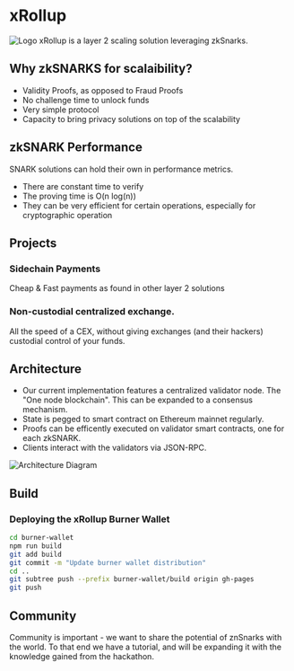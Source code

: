 # xRollup
![Logo](https://docs.google.com/uc?id=1LQGnOGaufOhiqpFT4jEpm0D-zsV004XL)
xRollup is a layer 2 scaling solution leveraging zkSnarks.

## Why zkSNARKS for scalaibility?
- Validity Proofs, as opposed to Fraud Proofs
- No challenge time to unlock funds
- Very simple protocol
- Capacity to bring privacy solutions on top of the scalability

## zkSNARK Performance
SNARK solutions can hold their own in performance metrics.
- There are constant time to verify
- The proving time is O(n log(n))
- They can be very efficient for certain operations, especially for cryptographic operation

## Projects
### Sidechain Payments
Cheap & Fast payments as found in other layer 2 solutions

### Non-custodial centralized exchange.
All the speed of a CEX, without giving exchanges (and their hackers) custodial control of your funds.

## Architecture
- Our current implementation features a centralized validator node. The "One node blockchain". This can be expanded to a consensus mechanism.
- State is pegged to smart contract on Ethereum mainnet regularly.
- Proofs can be efficently executed on validator smart contracts, one for each zkSNARK.
- Clients interact with the validators via JSON-RPC.


![Architecture Diagram](https://docs.google.com/uc?id=1HJa9jnb2yEYsP9xcIPQsgm0pWWrr7ysM)

## Build
### Deploying the xRollup Burner Wallet

```sh
cd burner-wallet
npm run build
git add build
git commit -m "Update burner wallet distribution"
cd ..
git subtree push --prefix burner-wallet/build origin gh-pages
git push
```

## Community 
Community is important - we want to share the potential of znSnarks with the world.
To that end we have a tutorial, and will be expanding it with the knowledge gained from the hackathon.

